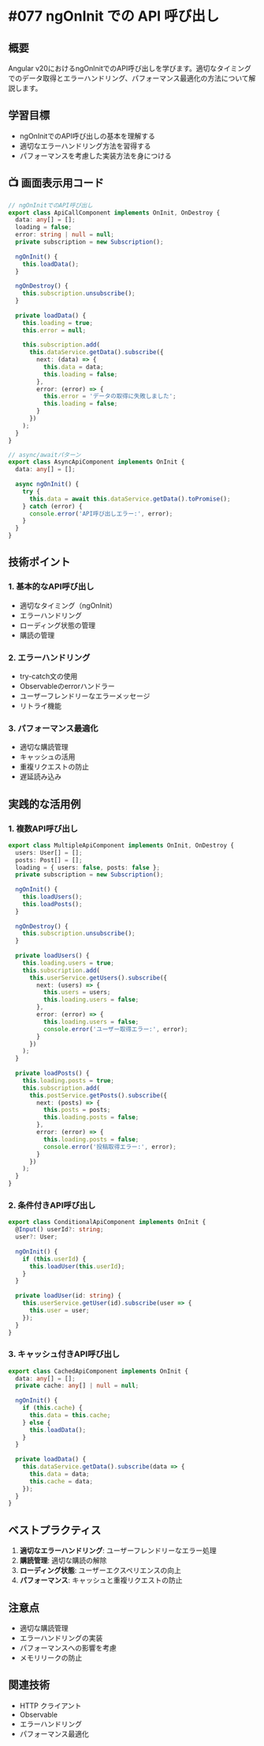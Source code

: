 # #077 ngOnInit での API 呼び出し

## 概要
Angular v20におけるngOnInitでのAPI呼び出しを学びます。適切なタイミングでのデータ取得とエラーハンドリング、パフォーマンス最適化の方法について解説します。

## 学習目標
- ngOnInitでのAPI呼び出しの基本を理解する
- 適切なエラーハンドリング方法を習得する
- パフォーマンスを考慮した実装方法を身につける

## 📺 画面表示用コード

```typescript
// ngOnInitでのAPI呼び出し
export class ApiCallComponent implements OnInit, OnDestroy {
  data: any[] = [];
  loading = false;
  error: string | null = null;
  private subscription = new Subscription();
  
  ngOnInit() {
    this.loadData();
  }
  
  ngOnDestroy() {
    this.subscription.unsubscribe();
  }
  
  private loadData() {
    this.loading = true;
    this.error = null;
    
    this.subscription.add(
      this.dataService.getData().subscribe({
        next: (data) => {
          this.data = data;
          this.loading = false;
        },
        error: (error) => {
          this.error = 'データの取得に失敗しました';
          this.loading = false;
        }
      })
    );
  }
}
```

```typescript
// async/awaitパターン
export class AsyncApiComponent implements OnInit {
  data: any[] = [];
  
  async ngOnInit() {
    try {
      this.data = await this.dataService.getData().toPromise();
    } catch (error) {
      console.error('API呼び出しエラー:', error);
    }
  }
}
```

## 技術ポイント

### 1. 基本的なAPI呼び出し
- 適切なタイミング（ngOnInit）
- エラーハンドリング
- ローディング状態の管理
- 購読の管理

### 2. エラーハンドリング
- try-catch文の使用
- Observableのerrorハンドラー
- ユーザーフレンドリーなエラーメッセージ
- リトライ機能

### 3. パフォーマンス最適化
- 適切な購読管理
- キャッシュの活用
- 重複リクエストの防止
- 遅延読み込み

## 実践的な活用例

### 1. 複数API呼び出し
```typescript
export class MultipleApiComponent implements OnInit, OnDestroy {
  users: User[] = [];
  posts: Post[] = [];
  loading = { users: false, posts: false };
  private subscription = new Subscription();
  
  ngOnInit() {
    this.loadUsers();
    this.loadPosts();
  }
  
  ngOnDestroy() {
    this.subscription.unsubscribe();
  }
  
  private loadUsers() {
    this.loading.users = true;
    this.subscription.add(
      this.userService.getUsers().subscribe({
        next: (users) => {
          this.users = users;
          this.loading.users = false;
        },
        error: (error) => {
          this.loading.users = false;
          console.error('ユーザー取得エラー:', error);
        }
      })
    );
  }
  
  private loadPosts() {
    this.loading.posts = true;
    this.subscription.add(
      this.postService.getPosts().subscribe({
        next: (posts) => {
          this.posts = posts;
          this.loading.posts = false;
        },
        error: (error) => {
          this.loading.posts = false;
          console.error('投稿取得エラー:', error);
        }
      })
    );
  }
}
```

### 2. 条件付きAPI呼び出し
```typescript
export class ConditionalApiComponent implements OnInit {
  @Input() userId?: string;
  user?: User;
  
  ngOnInit() {
    if (this.userId) {
      this.loadUser(this.userId);
    }
  }
  
  private loadUser(id: string) {
    this.userService.getUser(id).subscribe(user => {
      this.user = user;
    });
  }
}
```

### 3. キャッシュ付きAPI呼び出し
```typescript
export class CachedApiComponent implements OnInit {
  data: any[] = [];
  private cache: any[] | null = null;
  
  ngOnInit() {
    if (this.cache) {
      this.data = this.cache;
    } else {
      this.loadData();
    }
  }
  
  private loadData() {
    this.dataService.getData().subscribe(data => {
      this.data = data;
      this.cache = data;
    });
  }
}
```

## ベストプラクティス

1. **適切なエラーハンドリング**: ユーザーフレンドリーなエラー処理
2. **購読管理**: 適切な購読の解除
3. **ローディング状態**: ユーザーエクスペリエンスの向上
4. **パフォーマンス**: キャッシュと重複リクエストの防止

## 注意点

- 適切な購読管理
- エラーハンドリングの実装
- パフォーマンスへの影響を考慮
- メモリリークの防止

## 関連技術
- HTTP クライアント
- Observable
- エラーハンドリング
- パフォーマンス最適化
